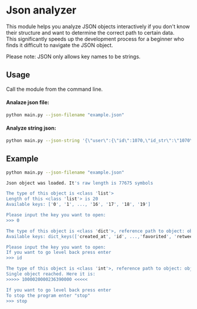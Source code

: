 # Json analyzer

This module helps you analyze JSON objects interactively if you don't know their structure and want to determine the correct path to certain data.  
This significantly speeds up the development process for a beginner who finds it difficult to navigate the JSON object.

Please note: JSON only allows key names to be strings.

## Usage

Call the module from the command line.

#### Analaze json file:
```bash
python main.py --json-filename "example.json"
```

#### Analyze string json:
```bash
python main.py --json-string '{\"user\":{\"id\":1070,\"id_str\":\"1070\"}}'
```

## Example
```bash
python main.py --json-filename "example.json"
```

```bash
Json object was loaded. It's raw length is 77675 symbols

The type of this object is <class 'list'>
Length of this <class 'list'> is 20
Available keys: ['0', '1', ..., '16', '17', '18', '19']

Please input the key you want to open:
>>> 0

The type of this object is <class 'dict'>, reference path to object: obj_initial[0]
Available keys: dict_keys(['created_at', 'id', ...,'favorited', 'retweeted'])

Please input the key you want to open:
If you want to go level back press enter
>>> id

The type of this object is <class 'int'>, reference path to object: obj_initial[0][id]
Single object reached. Here it is:
>>>>> 1000020000236390000 <<<<<

If you want to go level back press enter
To stop the program enter "stop"
>>> stop

```